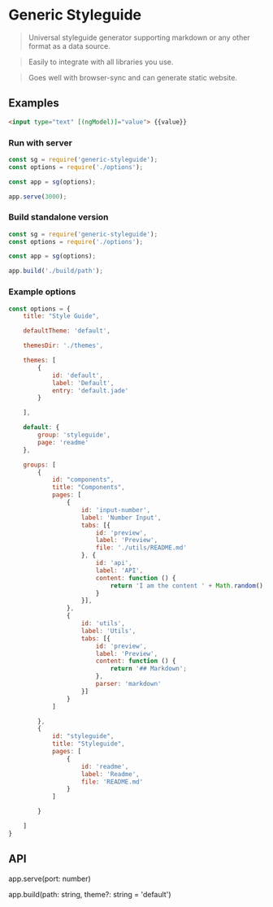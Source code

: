 # Generic Styleguide

> Universal styleguide generator supporting markdown or any other format as a data source.

> Easily to integrate with all libraries you use.

> Goes well with browser-sync and can generate static website.

## Examples

```html
<input type="text" [(ngModel)]="value"> {{value}}
```

### Run with server
```js
const sg = require('generic-styleguide');
const options = require('./options');

const app = sg(options);

app.serve(3000);
```

### Build standalone version
```js
const sg = require('generic-styleguide');
const options = require('./options');

const app = sg(options);

app.build('./build/path');
```

### Example options

```js
const options = {
    title: "Style Guide",

    defaultTheme: 'default',

    themesDir: './themes',

    themes: [
        {
            id: 'default',
            label: 'Default',
            entry: 'default.jade'
        }

    ],

    default: {
        group: 'styleguide',
        page: 'readme'
    },

    groups: [
        {
            id: "components",
            title: "Components",
            pages: [
                {
                    id: 'input-number',
                    label: 'Number Input',
                    tabs: [{
                        id: 'preview',
                        label: 'Preview',
                        file: './utils/README.md'
                    }, {
                        id: 'api',
                        label: 'API',
                        content: function () {
                            return 'I am the content ' + Math.random();
                        }
                    }],
                },
                {
                    id: 'utils',
                    label: 'Utils',
                    tabs: [{
                        id: 'preview',
                        label: 'Preview',
                        content: function () {
                            return '## Markdown';
                        },
                        parser: 'markdown'
                    }]
                }
            ]

        },
        {
            id: "styleguide",
            title: "Styleguide",
            pages: [
                {
                    id: 'readme',
                    label: 'Readme',
                    file: 'README.md'
                }
            ]

        }

    ]
}
```


## API

app.serve(port: number)

app.build(path: string, theme?: string = 'default')

